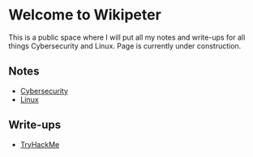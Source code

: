 # Welcome to Wikipeter
This is a public space where I will put all my notes and write-ups for all things Cybersecurity and Linux.
Page is currently under construction.

## Notes
- [Cybersecurity](Cybersecurity/Cybersecurity.md)
- [Linux](Linux/Linux.md)

## Write-ups
- [TryHackMe](Write-ups/TryHackMe/TryHackMe.md)
